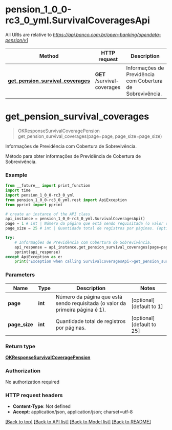 # pension_1_0_0-rc3_0_yml.SurvivalCoveragesApi

All URIs are relative to *https://api.banco.com.br/open-banking/opendata-pension/v1*

Method | HTTP request | Description
------------- | ------------- | -------------
[**get_pension_survival_coverages**](SurvivalCoveragesApi.md#get_pension_survival_coverages) | **GET** /survival-coverages | Informações de Previdência com Cobertura de Sobrevivência.

# **get_pension_survival_coverages**
> OKResponseSurvivalCoveragePension get_pension_survival_coverages(page=page, page_size=page_size)

Informações de Previdência com Cobertura de Sobrevivência.

Método para obter informações de Previdência de Cobertura de Sobrevivência.

### Example
```python
from __future__ import print_function
import time
import pension_1_0_0-rc3_0_yml
from pension_1_0_0-rc3_0_yml.rest import ApiException
from pprint import pprint

# create an instance of the API class
api_instance = pension_1_0_0-rc3_0_yml.SurvivalCoveragesApi()
page = 1 # int | Número da página que está sendo requisitada (o valor da primeira página é 1). (optional) (default to 1)
page_size = 25 # int | Quantidade total de registros por páginas. (optional) (default to 25)

try:
    # Informações de Previdência com Cobertura de Sobrevivência.
    api_response = api_instance.get_pension_survival_coverages(page=page, page_size=page_size)
    pprint(api_response)
except ApiException as e:
    print("Exception when calling SurvivalCoveragesApi->get_pension_survival_coverages: %s\n" % e)
```

### Parameters

Name | Type | Description  | Notes
------------- | ------------- | ------------- | -------------
 **page** | **int**| Número da página que está sendo requisitada (o valor da primeira página é 1). | [optional] [default to 1]
 **page_size** | **int**| Quantidade total de registros por páginas. | [optional] [default to 25]

### Return type

[**OKResponseSurvivalCoveragePension**](OKResponseSurvivalCoveragePension.md)

### Authorization

No authorization required

### HTTP request headers

 - **Content-Type**: Not defined
 - **Accept**: application/json, application/json; charset=utf-8

[[Back to top]](#) [[Back to API list]](../README.md#documentation-for-api-endpoints) [[Back to Model list]](../README.md#documentation-for-models) [[Back to README]](../README.md)

